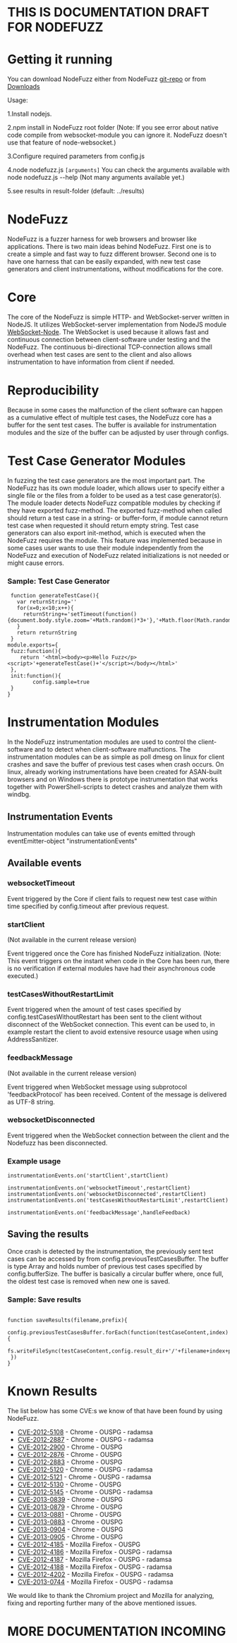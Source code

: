 # THIS IS DOCUMENTATION DRAFT FOR NODEFUZZ #

# Getting it running #

You can download NodeFuzz either from  NodeFuzz [git-repo](https://github.com/attekett/NodeFuzz) or from [Downloads](http://code.google.com/p/ouspg/downloads/list)

Usage:

1.Install nodejs.

2.npm install in NodeFuzz root folder (Note: If you see error about native code compile from websocket-module you can ignore it. NodeFuzz doesn't use that feature of node-websocket.)

3.Configure required parameters from config.js

4.node nodefuzz.js `[arguments]` You can check the arguments available with node nodefuzz.js --help (Not many arguments available yet.)

5.see results in result-folder (default: ../results)


# NodeFuzz #

NodeFuzz is a fuzzer harness for web browsers and browser like applications. There  is two main ideas behind NodeFuzz. First one is to create a simple and fast way to fuzz different browser. Second one is to have one harness that can be easily expanded, with new test case generators and client instrumentations, without modifications for the core.

# Core #

The core of the NodeFuzz is simple HTTP- and WebSocket-server written in NodeJS. It utilizes WebSocket-server implementation from NodeJS module [WebSocket-Node](https://github.com/Worlize/WebSocket-Node). The WebSocket is used because it allows fast and continuous connection between client-software under testing and the NodeFuzz. The continuous bi-directional TCP-connection allows small overhead when test cases are sent to the client and also allows instrumentation to have information from client if needed.

# Reproducibility #

Because in some cases the malfunction of the client software can happen as a cumulative effect of multiple test cases, the NodeFuzz core has a buffer for the sent test cases. The buffer is available for instrumentation modules and the size of the buffer can be adjusted by user through configs.

# Test Case Generator Modules #

In fuzzing the test case generators are the most important part. The NodeFuzz has its own module loader, which allows user to specify either a single file or the files from a folder to be used as a test case generator(s). The module loader detects NodeFuzz compatible modules by checking if they have exported fuzz-method. The exported fuzz-method when called should return a test case in a string- or buffer-form, if module cannot return test case when requested it should return empty string. Test case generators can also export init-method, which is executed when the NodeFuzz requires the module. This feature was implemented because in some cases user wants to use their module independently from the NodeFuzz and execution of NodeFuzz related initializations is not needed or might cause errors.

### Sample: Test Case Generator ###
```
 function generateTestCase(){
   var returnString=''
   for(x=0;x<10;x++){
     returnString+='setTimeout(function(){document.body.style.zoom='+Math.random()*3+'},'+Math.floor(Math.random()*30)+')\n'
   }
   return returnString
 }
module.exports={
 fuzz:function(){
	return '<html><body><p>Hello Fuzz</p><script>'+generateTestCase()+'</script></body></html>'
 },
 init:function(){
        config.sample=true
 }
}
```

# Instrumentation Modules #

In the NodeFuzz instrumentation modules are used to control the client-software and to detect when client-software malfunctions. The instrumentation modules can be as simple as poll dmesg on linux for client crashes and save the buffer of previous test cases when crash occurs. On linux, already working instrumentations have been created for ASAN-built browsers and on Windows there is prototype instrumentation that works together with PowerShell-scripts to detect crashes and analyze them with windbg.

## Instrumentation Events ##

Instrumentation modules can take use of events emitted through eventEmitter-object "instrumentationEvents"

## Available events ##

### websocketTimeout ###

Event triggered by the Core if client fails to request new test case within time specified by config.timeout after previous request.

### startClient ###
(Not available in the current release version)

Event triggered once the Core has finished NodeFuzz initialization. (Note: This event triggers on the instant when code in the Core has been run, there is no verification if external modules have had their asynchronous code executed.)

### testCasesWithoutRestartLimit ###

Event triggered when the amount of test cases specified by config.testCasesWithoutRestart has been sent to the client without disconnect of the WebSocket connection. This event can be used to, in example restart the client to avoid extensive resource usage when using AddressSanitizer.

### feedbackMessage ###
(Not available in the current release version)

Event triggered when WebSocket message using subprotocol 'feedbackProtocol' has been received. Content of the message is delivered as UTF-8 string.

### websocketDisconnected ###

Event triggered when the WebSocket connection between the client and the Nodefuzz has been disconnected.

### Example usage ###
```
instrumentationEvents.on('startClient',startClient)

instrumentationEvents.on('websocketTimeout',restartClient)
instrumentationEvents.on('websocketDisconnected',restartClient)
instrumentationEvents.on('testCasesWithoutRestartLimit',restartClient)

instrumentationEvents.on('feedbackMessage',handleFeedback)
```


## Saving the results ##

Once crash is detected by the instrumentation, the previously sent test cases can be accessed by from config.previousTestCasesBuffer. The buffer is type Array and holds number of previous test cases specified by config.bufferSize. The buffer is basically a circular buffer where, once full, the oldest test case is removed when new one is saved.

### Sample: Save results ###
```

function saveResults(filename,prefix){
 config.previousTestCasesBuffer.forEach(function(testCaseContent,index){
   fs.writeFileSync(testCaseContent,config.result_dir+'/'+filename+index+prefix)
 })
}

```

# Known Results #

The list below has some CVE:s we know of that have been found by using NodeFuzz.

  * [CVE-2012-5108](http://web.nvd.nist.gov/view/vuln/detail?vulnId=CVE-2012-5108) - Chrome - OUSPG - radamsa
  * [CVE-2012-2887](http://web.nvd.nist.gov/view/vuln/detail?vulnId=CVE-2012-2887) - Chrome - OUSPG - radamsa
  * [CVE-2012-2900](http://web.nvd.nist.gov/view/vuln/detail?vulnId=CVE-2012-2900) - Chrome - OUSPG
  * [CVE-2012-2876](http://web.nvd.nist.gov/view/vuln/detail?vulnId=CVE-2012-2876) - Chrome - OUSPG
  * [CVE-2012-2883](http://web.nvd.nist.gov/view/vuln/detail?vulnId=CVE-2012-2883) - Chrome - OUSPG
  * [CVE-2012-5120](http://web.nvd.nist.gov/view/vuln/detail?vulnId=CVE-2012-5120) - Chrome - OUSPG - radamsa
  * [CVE-2012-5121](http://web.nvd.nist.gov/view/vuln/detail?vulnId=CVE-2012-5121) - Chrome - OUSPG - radamsa
  * [CVE-2012-5130](http://web.nvd.nist.gov/view/vuln/detail?vulnId=CVE-2012-5130) - Chrome - OUSPG
  * [CVE-2012-5145](http://web.nvd.nist.gov/view/vuln/detail?vulnId=CVE-2012-5145) - Chrome - OUSPG - radamsa
  * [CVE-2013-0839](http://web.nvd.nist.gov/view/vuln/detail?vulnId=CVE-2013-0839) - Chrome - OUSPG
  * [CVE-2013-0879](http://web.nvd.nist.gov/view/vuln/detail?vulnId=CVE-2013-0879) - Chrome - OUSPG
  * [CVE-2013-0881](http://web.nvd.nist.gov/view/vuln/detail?vulnId=CVE-2013-0881) - Chrome - OUSPG
  * [CVE-2013-0883](http://web.nvd.nist.gov/view/vuln/detail?vulnId=CVE-2013-0883) - Chrome - OUSPG
  * [CVE-2013-0904](http://web.nvd.nist.gov/view/vuln/detail?vulnId=CVE-2013-0904) - Chrome - OUSPG
  * [CVE-2013-0905](http://web.nvd.nist.gov/view/vuln/detail?vulnId=CVE-2013-0905) - Chrome - OUSPG
  * [CVE-2012-4185](http://web.nvd.nist.gov/view/vuln/detail?vulnId=CVE-2012-4185) - Mozilla Firefox - OUSPG
  * [CVE-2012-4186](http://web.nvd.nist.gov/view/vuln/detail?vulnId=CVE-2012-4186) - Mozilla Firefox - OUSPG - radamsa
  * [CVE-2012-4187](http://web.nvd.nist.gov/view/vuln/detail?vulnId=CVE-2012-4187) - Mozilla Firefox - OUSPG - radamsa
  * [CVE-2012-4188](http://web.nvd.nist.gov/view/vuln/detail?vulnId=CVE-2012-4188) - Mozilla Firefox - OUSPG - radamsa
  * [CVE-2012-4202](http://web.nvd.nist.gov/view/vuln/detail?vulnId=CVE-2012-4202) - Mozilla Firefox - OUSPG - radamsa
  * [CVE-2013-0744](http://web.nvd.nist.gov/view/vuln/detail?vulnId=CVE-2013-0744) - Mozilla Firefox - OUSPG - radamsa


We would like to thank the Chromium project and Mozilla for analyzing, fixing and reporting further many of the above mentioned issues.

# MORE DOCUMENTATION INCOMING #